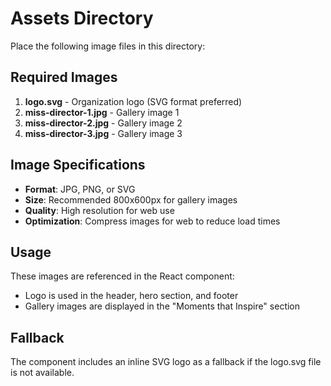 # Assets Directory

Place the following image files in this directory:

## Required Images

1. **logo.svg** - Organization logo (SVG format preferred)
2. **miss-director-1.jpg** - Gallery image 1
3. **miss-director-2.jpg** - Gallery image 2  
4. **miss-director-3.jpg** - Gallery image 3

## Image Specifications

- **Format**: JPG, PNG, or SVG
- **Size**: Recommended 800x600px for gallery images
- **Quality**: High resolution for web use
- **Optimization**: Compress images for web to reduce load times

## Usage

These images are referenced in the React component:
- Logo is used in the header, hero section, and footer
- Gallery images are displayed in the "Moments that Inspire" section

## Fallback

The component includes an inline SVG logo as a fallback if the logo.svg file is not available.